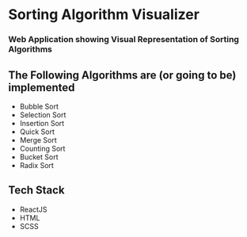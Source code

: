 # Sorting Algorithm Visualizer


### Web Application showing Visual Representation of Sorting Algorithms

## The Following Algorithms are (or going to be) implemented

- Bubble Sort
- Selection Sort
- Insertion Sort
- Quick Sort
- Merge Sort
- Counting Sort
- Bucket Sort
- Radix Sort

## Tech Stack

- ReactJS
- HTML
- SCSS

